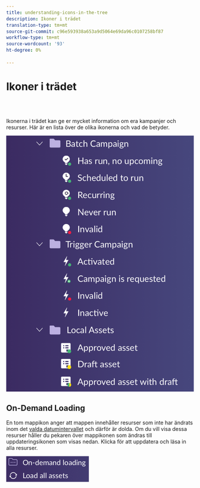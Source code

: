 ```yaml
---
title: understanding-icons-in-the-tree
description: Ikoner i trädet
translation-type: tm+mt
source-git-commit: c96e593938a653a9d5064e69da96c0107258bf87
workflow-type: tm+mt
source-wordcount: '93'
ht-degree: 0%

---
```



# Ikoner i trädet

<br> 

Ikonerna i trädet kan ge er mycket information om era kampanjer och resurser. Här är en lista över de olika ikonerna och vad de betyder.

![Bild ett](/help/sky/assets/tree/understanding-icons-in-the-tree/understanding-icons-in-the-tree-1.png)

## On-Demand Loading

En tom mappikon anger att mappen innehåller resurser som inte har ändrats inom det [valda datumintervallet](/help/sky/configuring-the-tree.md) och därför är dolda. Om du vill visa dessa resurser håller du pekaren över mappikonen som ändras till uppdateringsikonen som visas nedan. Klicka för att uppdatera och läsa in alla resurser.

![Bild två](/help/sky/assets/tree/understanding-icons-in-the-tree/understanding-icons-in-the-tree-2.png)

